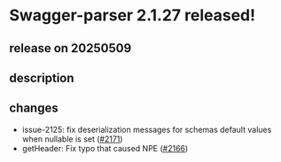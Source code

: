 # Swagger-parser 2.1.27 released!

## release on 20250509

## description

## changes

* issue-2125: fix deserialization messages for schemas default values when nullable is set (<a class="issue-link js-issue-link" data-error-text="Failed to load title" data-id="3016969042" data-permission-text="Title is private" data-url="https://github.com/swagger-api/swagger-parser/issues/2171" data-hovercard-type="pull_request" data-hovercard-url="/swagger-api/swagger-parser/pull/2171/hovercard" href="https://github.com/swagger-api/swagger-parser/pull/2171">#2171</a>)
* getHeader: Fix typo that caused NPE (<a class="issue-link js-issue-link" data-error-text="Failed to load title" data-id="2947290669" data-permission-text="Title is private" data-url="https://github.com/swagger-api/swagger-parser/issues/2166" data-hovercard-type="pull_request" data-hovercard-url="/swagger-api/swagger-parser/pull/2166/hovercard" href="https://github.com/swagger-api/swagger-parser/pull/2166">#2166</a>)

